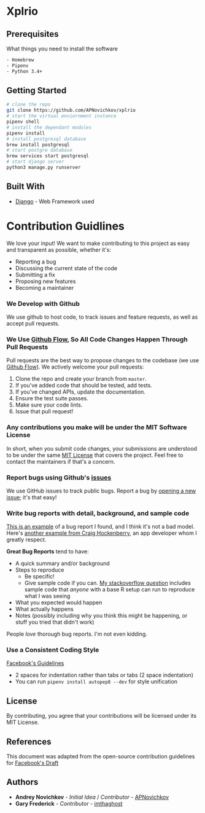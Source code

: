 # Xplrio

## Prerequisites

What things you need to install the software

```bash
- Homebrew
- Pipenv
- Python 3.4+
```

## Getting Started

```bash
# clone the repo
git clone https://github.com/APNovichkov/xplrio
# start the virtual enviornment instance
pipenv shell
# install the dependant modules
pipenv install
# install postgresql database
brew install postgresql
# start postgre database
brew services start postgresql
# start django server
python3 manage.py runserver
```

## Built With

-   [Django](https://www.djangoproject.com/) - Web Framework used

# Contribution Guidlines

We love your input! We want to make contributing to this project as easy and transparent as possible, whether it's:

-   Reporting a bug
-   Discussing the current state of the code
-   Submitting a fix
-   Proposing new features
-   Becoming a maintainer

### We Develop with Github

We use github to host code, to track issues and feature requests, as well as accept pull requests.

### We Use [Github Flow](https://guides.github.com/introduction/flow/index.html), So All Code Changes Happen Through Pull Requests

Pull requests are the best way to propose changes to the codebase (we use [Github Flow](https://guides.github.com/introduction/flow/index.html)). We actively welcome your pull requests:

1. Clone the repo and create your branch from `master`.
2. If you've added code that should be tested, add tests.
3. If you've changed APIs, update the documentation.
4. Ensure the test suite passes.
5. Make sure your code lints.
6. Issue that pull request!

### Any contributions you make will be under the MIT Software License

In short, when you submit code changes, your submissions are understood to be under the same [MIT License](http://choosealicense.com/licenses/mit/) that covers the project. Feel free to contact the maintainers if that's a concern.

### Report bugs using Github's [issues](https://github.com/briandk/transcriptase-atom/issues)

We use GitHub issues to track public bugs. Report a bug by [opening a new issue](); it's that easy!

### Write bug reports with detail, background, and sample code

[This is an example](http://stackoverflow.com/q/12488905/180626) of a bug report I found, and I think it's not a bad model. Here's [another example from Craig Hockenberry](http://www.openradar.me/11905408), an app developer whom I greatly respect.

**Great Bug Reports** tend to have:

-   A quick summary and/or background
-   Steps to reproduce
    -   Be specific!
    -   Give sample code if you can. [My stackoverflow question](http://stackoverflow.com/q/12488905/180626) includes sample code that _anyone_ with a base R setup can run to reproduce what I was seeing
-   What you expected would happen
-   What actually happens
-   Notes (possibly including why you think this might be happening, or stuff you tried that didn't work)

People _love_ thorough bug reports. I'm not even kidding.

### Use a Consistent Coding Style

[Facebook's Guidelines](https://github.com/facebook/draft-js/blob/a9316a723f9e918afde44dea68b5f9f39b7d9b00/CONTRIBUTING.md)

-   2 spaces for indentation rather than tabs or tabs (2 space indentation)
-   You can run `pipenv install autopep8 --dev` for style unification

## License

By contributing, you agree that your contributions will be licensed under its MIT License.

## References

This document was adapted from the open-source contribution guidelines for [Facebook's Draft](https://github.com/facebook/draft-js/blob/a9316a723f9e918afde44dea68b5f9f39b7d9b00/CONTRIBUTING.md)

## Authors

-   **Andrey Novichkov** - _Initial Idea_ / _Contributor_ - [APNovichkov](https://github.com/APNovichkov)
-   **Gary Frederick** - _Contributor_ - [imthaghost](https://github.com/imthaghost)
